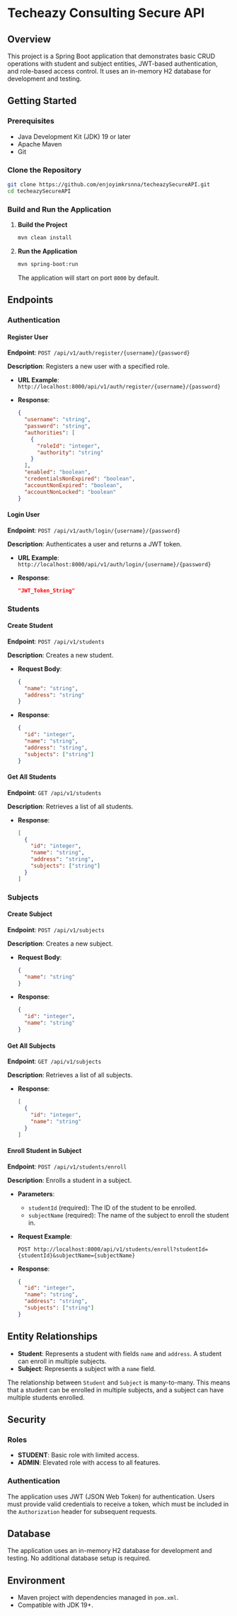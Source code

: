 # Techeazy Consulting Secure API

## Overview

This project is a Spring Boot application that demonstrates basic CRUD operations with student and subject entities, JWT-based authentication, and role-based access control. It uses an in-memory H2 database for development and testing.

## Getting Started

### Prerequisites

- Java Development Kit (JDK) 19 or later
- Apache Maven
- Git

### Clone the Repository

```bash
git clone https://github.com/enjoyimkrsnna/techeazySecureAPI.git
cd techeazySecureAPI
```

### Build and Run the Application

1. **Build the Project**

   ```bash
   mvn clean install
   ```

2. **Run the Application**

   ```bash
   mvn spring-boot:run
   ```

   The application will start on port `8000` by default.

## Endpoints

### Authentication

#### Register User

**Endpoint**: `POST /api/v1/auth/register/{username}/{password}`

**Description**: Registers a new user with a specified role.

- **URL Example**: `http://localhost:8000/api/v1/auth/register/{username}/{password}`

- **Response**:
  ```json
  {
    "username": "string",
    "password": "string",
    "authorities": [
      {
        "roleId": "integer",
        "authority": "string"
      }
    ],
    "enabled": "boolean",
    "credentialsNonExpired": "boolean",
    "accountNonExpired": "boolean",
    "accountNonLocked": "boolean"
  }
  ```

#### Login User

**Endpoint**: `POST /api/v1/auth/login/{username}/{password}`

**Description**: Authenticates a user and returns a JWT token.

- **URL Example**: `http://localhost:8000/api/v1/auth/login/{username}/{password}`

- **Response**:
  ```json
  "JWT_Token_String"
  ```

### Students

#### Create Student

**Endpoint**: `POST /api/v1/students`

**Description**: Creates a new student.

- **Request Body**:
  ```json
  {
    "name": "string",
    "address": "string"
  }
  ```

- **Response**:
  ```json
  {
    "id": "integer",
    "name": "string",
    "address": "string",
    "subjects": ["string"]
  }
  ```

#### Get All Students

**Endpoint**: `GET /api/v1/students`

**Description**: Retrieves a list of all students.

- **Response**:
  ```json
  [
    {
      "id": "integer",
      "name": "string",
      "address": "string",
      "subjects": ["string"]
    }
  ]
  ```

### Subjects

#### Create Subject

**Endpoint**: `POST /api/v1/subjects`

**Description**: Creates a new subject.

- **Request Body**:
  ```json
  {
    "name": "string"
  }
  ```

- **Response**:
  ```json
  {
    "id": "integer",
    "name": "string"
  }
  ```

#### Get All Subjects

**Endpoint**: `GET /api/v1/subjects`

**Description**: Retrieves a list of all subjects.

- **Response**:
  ```json
  [
    {
      "id": "integer",
      "name": "string"
    }
  ]
  ```

#### Enroll Student in Subject

**Endpoint**: `POST /api/v1/students/enroll`

**Description**: Enrolls a student in a subject.

- **Parameters**:
    - `studentId` (required): The ID of the student to be enrolled.
    - `subjectName` (required): The name of the subject to enroll the student in.

- **Request Example**:
  ```http
  POST http://localhost:8000/api/v1/students/enroll?studentId={studentId}&subjectName={subjectName}
  ```

- **Response**:
  ```json
  {
    "id": "integer",
    "name": "string",
    "address": "string",
    "subjects": ["string"]
  }
  ```


## Entity Relationships

- **Student**: Represents a student with fields `name` and `address`. A student can enroll in multiple subjects.
- **Subject**: Represents a subject with a `name` field.

The relationship between `Student` and `Subject` is many-to-many. This means that a student can be enrolled in multiple subjects, and a subject can have multiple students enrolled.

## Security

### Roles

- **STUDENT**: Basic role with limited access.
- **ADMIN**: Elevated role with access to all features.

### Authentication

The application uses JWT (JSON Web Token) for authentication. Users must provide valid credentials to receive a token, which must be included in the `Authorization` header for subsequent requests.

## Database

The application uses an in-memory H2 database for development and testing. No additional database setup is required.

## Environment

- Maven project with dependencies managed in `pom.xml`.
- Compatible with JDK 19+.


